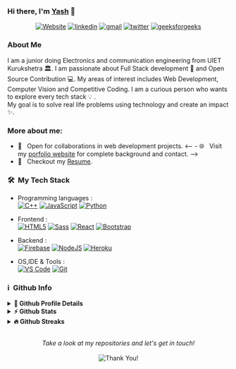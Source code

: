 ### Hi there, I'm [Yash](https://www.linkedin.com/in/yash-kumar-9b785b1a6/) 👋
<p align="center">
    <a href=""><img alt="Website" title="website" src="https://img.shields.io/badge/-Website-47CCCC?style=flat&logo=Google-Chrome&logoColor=white&link="/></a>
  <a href="https://www.linkedin.com/in/yash-kumar-9b785b1a6/"><img alt="linkedin" title="Linkedin" src="https://img.shields.io/badge/LinkedIn-0077B5?style=flat&logo=linkedin&logoColor=white&link=https://www.linkedin.com/in/yash-kumar-9b785b1a6/"/></a>
  <a href="mailto:yash38709@gmail.com"><img alt="gmail" title="gmail" src="https://img.shields.io/badge/Gmail-red?style=flat&logo=Gmail&logoColor=white&link=mailto:yash38709@gmail.com"/></a>
<a href="https://twitter.com/me_yash_"><img alt="twitter" title="twitter" src="https://img.shields.io/badge/-Twitter-1ca0f1?style=flat&labelColor=1ca0f1&logo=twitter&logoColor=white&link=https://twitter.com/me_yash_"/></a>
<a href="https://auth.geeksforgeeks.org/user/yash22154/practice/"><img alt="geeksforgeeks" title="geeksforgeeks" src="https://img.shields.io/badge/-geeksforgeeks-success?style=flat&logo=geeksforgeeks&logoColor=white"/></a>
</p>

<h3>About Me</h3>

I am a junior doing Electronics and communication engineering from UIET Kurukshetra :classical_building:. I am passionate about Full Stack development 🚀 and Open Source Contribution 💻. My areas of interest includes Web Development, Computer Vision and Competitive Coding.
I am a curious person who wants to explore every tech stack :bulb: .<br>
My goal is to solve real life problems using technology and create an impact :sparkles:.

### More about me:

- 🤝 &nbsp; Open for collaborations in web development projects.
<-- - 🌐 &nbsp; Visit my [porfolio website]() for complete background and contact. -->
- 📝 &nbsp; Checkout my [Resume](https://drive.google.com/file/d/1ohMIfy4udWcfs8uyDZX2ADiU33J_VnXb/view?usp=sharing).

<h3> 🛠 &nbsp;My Tech Stack</h3>

- Programming languages : <br />
  [![C++](https://img.shields.io/badge/C%2B%2B-00599C?style=flat&logo=c%2B%2B&logoColor=white)](https://www.cplusplus.com/) 
  [![JavaScript](https://img.shields.io/badge/JavaScript-F7DF1E?style=flat&logo=javascript&logoColor=black)](https://developer.mozilla.org/en-US/docs/Web/JavaScript) 
  [![Python](https://img.shields.io/badge/Python-14354C?style=flat&logo=python&logoColor=white)](https://www.python.org)
- Frontend : <br />
  [![HTML5](https://img.shields.io/badge/HTML5-E34F26?style=flat&logo=html5&logoColor=white)](https://www.w3.org/html/) 
  [![Sass](https://img.shields.io/badge/Sass-CC6699?style=flat&logo=sass&logoColor=white)](https://sass-lang.com/)
  [![React](https://img.shields.io/badge/React-20232A?style=flat&logo=react&logoColor=61DAFB)](https://reactjs.org/) 
  [![Bootstrap](https://img.shields.io/badge/Bootstrap-563D7C?style=flat&logo=bootstrap&logoColor=white)](https://getbootstrap.com)
- Backend : <br />
  [![Firebase](https://img.shields.io/badge/-Firebase-2C2D72?style=flat&logo=firebase&logoColor=FFCA28)](https://firebase.google.com/) 
  [![NodeJS](https://img.shields.io/badge/Node.js-43853D?style=flat&logo=node.js&logoColor=white)](https://nodejs.org) 
  [![Heroku](https://img.shields.io/badge/Heroku-430098?style=flat&logo=heroku&logoColor=white)](https://heroku.com) 
  
- OS,IDE & Tools : <br />
  [![VS Code](http://img.shields.io/badge/-VS%20Code-5C2D91?style=flat&logo=visual-studio-code&logoColor=white)](https://code.visualstudio.com/) 
  [![Git](https://img.shields.io/badge/Git-F05032?style=flat&logo=git&logoColor=white)](https://git-scm.com/)

<h3>ℹ️ &nbsp;Github Info</h3>
<details>	
  <summary><b>🔎 Github Profile Details</b></summary>
<p align="center"><img height="180em" src="https://github-profile-summary-cards.vercel.app/api/cards/profile-details?username=yash2026&theme=github_dark" alt="yash2026" align = "center"/></p>
</details>
<details>	
  <summary><b>⚡ Github Stats</b></summary>
<p align="center"><img height="180em" src="https://github-readme-stats.vercel.app/api?username=yash2026&hide_border=true&count_private=true&show_icons=true&theme=radical" alt="yash2026" align = "center"/>
<img height="180em" src="https://github-readme-stats.vercel.app/api/top-langs?username=yash2026&show_icons=true&locale=en&layout=compact&hide_border=true&theme=radical" alt="yash2026" align = "center"/></p>
</details>
<details>
 <summary><b>🔥 Github Streaks</b></summary>
<p align="center"><img src="https://github-readme-streak-stats.herokuapp.com/?user=yash2026&theme=black-ice&hide_border=true&stroke=0000&background=0D1117&ring=e05397&fire=e05397&currStreakLabel=e05397" alt="yash2026" /></p>
</details>
<br>
 
<p align="center">
    <i>Take a look at my repositories and let's get in touch!</i><br><br>
   <img alt="Thank You!" title="Thank You" src="https://img.shields.io/badge/Thank-You-ff69b4.svg"/>
</p>
